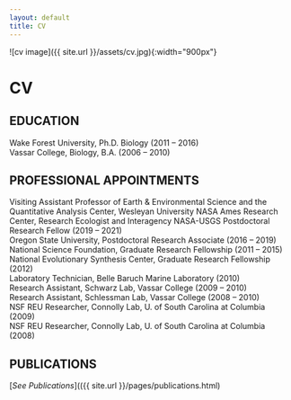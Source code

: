 ```yaml
---
layout: default
title: CV
---
```


![cv image]({{ site.url }}/assets/cv.jpg){:width="900px"}

# CV 

## EDUCATION

Wake Forest University, Ph.D. Biology (2011 – 2016)  
Vassar College, Biology, B.A. (2006 – 2010)  

## PROFESSIONAL APPOINTMENTS
Visiting Assistant Professor of Earth & Environmental Science and the Quantitative Analysis Center, Wesleyan University 
NASA Ames Research Center, Research Ecologist and Interagency NASA-USGS Postdoctoral Research Fellow (2019 – 2021)  
Oregon State University, Postdoctoral Research Associate (2016 – 2019)  
National Science Foundation, Graduate Research Fellowship (2011 – 2015)  
National Evolutionary Synthesis Center, Graduate Research Fellowship (2012)  
Laboratory Technician, Belle Baruch Marine Laboratory (2010)  
Research Assistant, Schwarz Lab, Vassar College (2009 – 2010)  
Research Assistant, Schlessman Lab, Vassar College (2008 – 2010)  
NSF REU Researcher, Connolly Lab, U. of South Carolina at Columbia (2009)  
NSF REU Researcher, Connolly Lab, U. of South Carolina at Columbia (2008)  

## PUBLICATIONS
[*See Publications*](({{ site.url }}/pages/publications.html)
